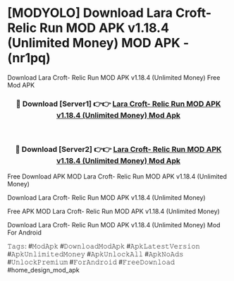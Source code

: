 # [MODYOLO] Download Lara Croft- Relic Run MOD APK v1.18.4 (Unlimited Money) MOD APK - (nr1pq)
Download Lara Croft- Relic Run MOD APK v1.18.4 (Unlimited Money) Free Mod APK

<div align="center">
<h3>🔴 Download [Server1] 👉👉 <a href="https://apk-comot.site?title=Lara_Croft-_Relic_Run_MOD_APK_v1.18.4_(Unlimited_Money)">Lara Croft- Relic Run MOD APK v1.18.4 (Unlimited Money) Mod Apk</a></h3><br>

<h3>🔴 Download [Server2] 👉👉 <a href="https://apk-comot.site?title=Lara_Croft-_Relic_Run_MOD_APK_v1.18.4_(Unlimited_Money)">Lara Croft- Relic Run MOD APK v1.18.4 (Unlimited Money) Mod Apk</a></h3>
</div>


Free Download APK MOD Lara Croft- Relic Run MOD APK v1.18.4 (Unlimited Money)

Download Lara Croft- Relic Run MOD APK v1.18.4 (Unlimited Money) 

Free APK MOD Lara Croft- Relic Run MOD APK v1.18.4 (Unlimited Money) 

Download Lara Croft- Relic Run MOD APK v1.18.4 (Unlimited Money) Mod For Android

𝚃𝚊𝚐𝚜: #𝙼𝚘𝚍𝙰𝚙𝚔 #𝙳𝚘𝚠𝚗𝚕𝚘𝚊𝚍𝙼𝚘𝚍𝙰𝚙𝚔 #𝙰𝚙𝚔𝙻𝚊𝚝𝚎𝚜𝚝𝚅𝚎𝚛𝚜𝚒𝚘𝚗 #𝙰𝚙𝚔𝚄𝚗𝚕𝚒𝚖𝚒𝚝𝚎𝚍𝙼𝚘𝚗𝚎𝚢 #𝙰𝚙𝚔𝚄𝚗𝚕𝚘𝚌𝚔𝙰𝚕𝚕 #𝙰𝚙𝚔𝙽𝚘𝙰𝚍𝚜 #𝚄𝚗𝚕𝚘𝚌𝚔𝙿𝚛𝚎𝚖𝚒𝚞𝚖 #𝙵𝚘𝚛𝙰𝚗𝚍𝚛𝚘𝚒𝚍 #𝙵𝚛𝚎𝚎𝙳𝚘𝚠𝚗𝚕𝚘𝚊𝚍 #home_design_mod_apk